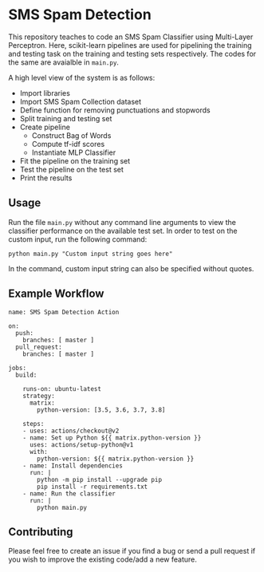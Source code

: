 # SMS Spam Detection
This repository teaches to code an SMS Spam Classifier using Multi-Layer Perceptron. Here, scikit-learn pipelines are used for pipelining the training and testing task on the training and testing sets respectively. The codes for the same are avaialble in `main.py`.

A high level view of the system is as follows:

- Import libraries
- Import SMS Spam Collection dataset
- Define function for removing punctuations and stopwords
- Split training and testing set
- Create pipeline
  - Construct Bag of Words
  - Compute tf-idf scores
  - Instantiate MLP Classifier
- Fit the pipeline on the training set
- Test the pipeline on the test set
- Print the results


## Usage
Run the file `main.py` without any command line arguments to view the classifier performance on the available test set. In order to test on the custom input, run the following command:

```
python main.py "Custom input string goes here"
```

In the command, custom input string can also be specified without quotes.

## Example Workflow
```
name: SMS Spam Detection Action

on:
  push:
    branches: [ master ]
  pull_request:
    branches: [ master ]

jobs:
  build:

    runs-on: ubuntu-latest
    strategy:
      matrix:
        python-version: [3.5, 3.6, 3.7, 3.8]

    steps:
    - uses: actions/checkout@v2
    - name: Set up Python ${{ matrix.python-version }}
      uses: actions/setup-python@v1
      with:
        python-version: ${{ matrix.python-version }}
    - name: Install dependencies
      run: |
        python -m pip install --upgrade pip
        pip install -r requirements.txt
    - name: Run the classifier
      run: |
        python main.py
```


## Contributing
Please feel free to create an issue if you find a bug or send a pull request if you wish to improve the existing code/add a new feature. 
